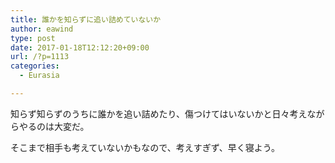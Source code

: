 ```yaml
---
title: 誰かを知らずに追い詰めていないか
author: eawind
type: post
date: 2017-01-18T12:12:20+09:00
url: /?p=1113
categories:
  - Eurasia

---
```

知らず知らずのうちに誰かを追い詰めたり、傷つけてはいないかと日々考えながらやるのは大変だ。

そこまで相手も考えていないかもなので、考えすぎず、早く寝よう。
